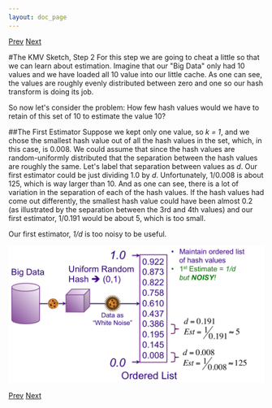 ```yaml
---
layout: doc_page
---
```

[Prev](/docs/KMVsketch1.html)
[Next](/docs/KMVsketch3.html)

#The KMV Sketch, Step 2
For this step we are going to cheat a little so that we can learn about estimation. Imagine that our "Big Data" only had 10 values and we have loaded all 10 value into our little cache.  As one can see, the values are roughly evenly distributed between zero and one so our hash transform is doing its job.

So now let's consider the problem: How few hash values would we have to retain of this set of 10 to estimate the value 10? 

##The First Estimator
Suppose we kept only one value, so <i>k = 1</i>, and we chose the smallest hash value out of all the hash values in the set, which, in this case, is 0.008.  We could assume that since the hash values are random-uniformly distributed that the separation between the hash values are roughly the same.  Let's label that separation between values as <i>d</i>.  Our first estimator could be just dividing 1.0 by <i>d</i>. Unfortunately, 1/0.008 is about 125, which is way larger than 10.  And as one can see, there is a lot of variation in the separation of each of the hash values.  If the hash values had come out differently, the smallest hash value could have been almost 0.2 (as illustrated by the separation between the 3rd and 4th values) and our first estimator, 1/0.191 would be about 5, which is too small.  

Our first estimator, <i>1/d</i> is too noisy to be useful.

<img class="ds-img" src="/docs/img/KMV2.png" alt="KMV2" />

[Prev](/docs/KMVsketch1.html)
[Next](/docs/KMVsketch3.html)

